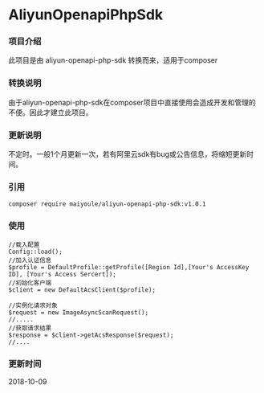 # AliyunOpenapiPhpSdk

### 项目介绍
此项目是由 aliyun-openapi-php-sdk 转换而来，适用于composer

### 转换说明
由于aliyun-openapi-php-sdk在composer项目中直接使用会造成开发和管理的不便。因此才建立此项目。

### 更新说明
不定时。一般1个月更新一次，若有阿里云sdk有bug或公告信息，将缩短更新时间。


### 引用

```
composer require maiyoule/aliyun-openapi-php-sdk:v1.0.1
```

### 使用
````
//载入配置
Config::load();
//加入认证信息
$profile = DefaultProfile::getProfile([Region Id],[Your's AccessKey ID], [Your's Access Sercert]);
//初始化客户端
$client = new DefaultAcsClient($profile);

//实例化请求对象
$request = new ImageAsyncScanRequest();
//.....
//获取请求结果
$response = $client->getAcsResponse($request);
//....
````

### 更新时间
 2018-10-09
